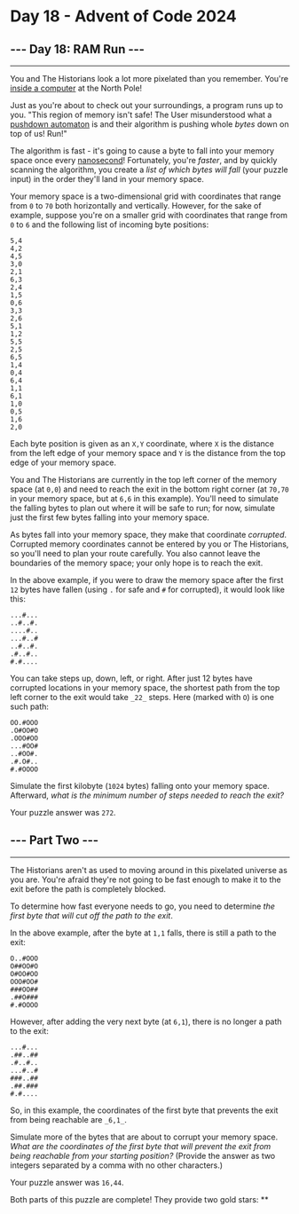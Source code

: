 # Day 18 - Advent of Code 2024

## --- Day 18: RAM Run ---

------------------------

You and The Historians look a lot more pixelated than you remember. You're [inside a computer](https://adventofcode.com/2017/day/2) at the North Pole!

Just as you're about to check out your surroundings, a program runs up to you. "This region of memory isn't safe! The User misunderstood what a [pushdown automaton](https://en.wikipedia.org/wiki/Pushdown_automaton) is and their algorithm is pushing whole _bytes_ down on top of us! Run!"

The algorithm is fast - it's going to cause a byte to fall into your memory space once every [nanosecond](https://www.youtube.com/watch?v=9eyFDBPk4Yw)! Fortunately, you're _faster_, and by quickly scanning the algorithm, you create a _list of which bytes will fall_ (your puzzle input) in the order they'll land in your memory space.

Your memory space is a two-dimensional grid with coordinates that range from `0` to `70` both horizontally and vertically. However, for the sake of example, suppose you're on a smaller grid with coordinates that range from `0` to `6` and the following list of incoming byte positions:

    5,4
    4,2
    4,5
    3,0
    2,1
    6,3
    2,4
    1,5
    0,6
    3,3
    2,6
    5,1
    1,2
    5,5
    2,5
    6,5
    1,4
    0,4
    6,4
    1,1
    6,1
    1,0
    0,5
    1,6
    2,0
    
Each byte position is given as an `X,Y` coordinate, where `X` is the distance from the left edge of your memory space and `Y` is the distance from the top edge of your memory space.

You and The Historians are currently in the top left corner of the memory space (at `0,0`) and need to reach the exit in the bottom right corner (at `70,70` in your memory space, but at `6,6` in this example). You'll need to simulate the falling bytes to plan out where it will be safe to run; for now, simulate just the first few bytes falling into your memory space.

As bytes fall into your memory space, they make that coordinate _corrupted_. Corrupted memory coordinates cannot be entered by you or The Historians, so you'll need to plan your route carefully. You also cannot leave the boundaries of the memory space; your only hope is to reach the exit.

In the above example, if you were to draw the memory space after the first `12` bytes have fallen (using `.` for safe and `#` for corrupted), it would look like this:

    ...#...
    ..#..#.
    ....#..
    ...#..#
    ..#..#.
    .#..#..
    #.#....
    
You can take steps up, down, left, or right. After just 12 bytes have corrupted locations in your memory space, the shortest path from the top left corner to the exit would take `_22_` steps. Here (marked with `O`) is one such path:

    OO.#OOO
    .O#OO#O
    .OOO#OO
    ...#OO#
    ..#OO#.
    .#.O#..
    #.#OOOO
    
Simulate the first kilobyte (`1024` bytes) falling onto your memory space. Afterward, _what is the minimum number of steps needed to reach the exit?_

Your puzzle answer was `272`.

## --- Part Two ---

------------------------

The Historians aren't as used to moving around in this pixelated universe as you are. You're afraid they're not going to be fast enough to make it to the exit before the path is completely blocked.

To determine how fast everyone needs to go, you need to determine _the first byte that will cut off the path to the exit_.

In the above example, after the byte at `1,1` falls, there is still a path to the exit:

    O..#OOO
    O##OO#O
    O#OO#OO
    OOO#OO#
    ###OO##
    .##O###
    #.#OOOO
    

However, after adding the very next byte (at `6,1`), there is no longer a path to the exit:

    ...#...
    .##..##
    .#..#..
    ...#..#
    ###..##
    .##.###
    #.#....
    

So, in this example, the coordinates of the first byte that prevents the exit from being reachable are `_6,1_`.

Simulate more of the bytes that are about to corrupt your memory space. _What are the coordinates of the first byte that will prevent the exit from being reachable from your starting position?_ (Provide the answer as two integers separated by a comma with no other characters.)

Your puzzle answer was `16,44`.

Both parts of this puzzle are complete! They provide two gold stars: \*\*
